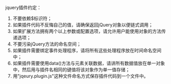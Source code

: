 jquery插件约定：

1. 不要依赖$标识符；
2. 如果插件代码不反悔自己的值，请确保返回jQuery对象以便链式调用；
3. 如果扩展方法拥有两个以上参数或配置选项，请允许用户能使用对象的方法传递选项；
4. 不要污染jQuery方法的命名空间；
5. 如果插件需要绑定事件处理程序，请将所有这些处理程序放在时间命名空间中；
6. 如果插件需要使用data\(\)方法与元素关联数据，请讲所有数据值放在单一对象中，然后用与插件名相同的键值将该对象作为单一值存储；
7. 用"jqeury.plugin.js"这种文件命名方式保存插件代码到一个文件中。



